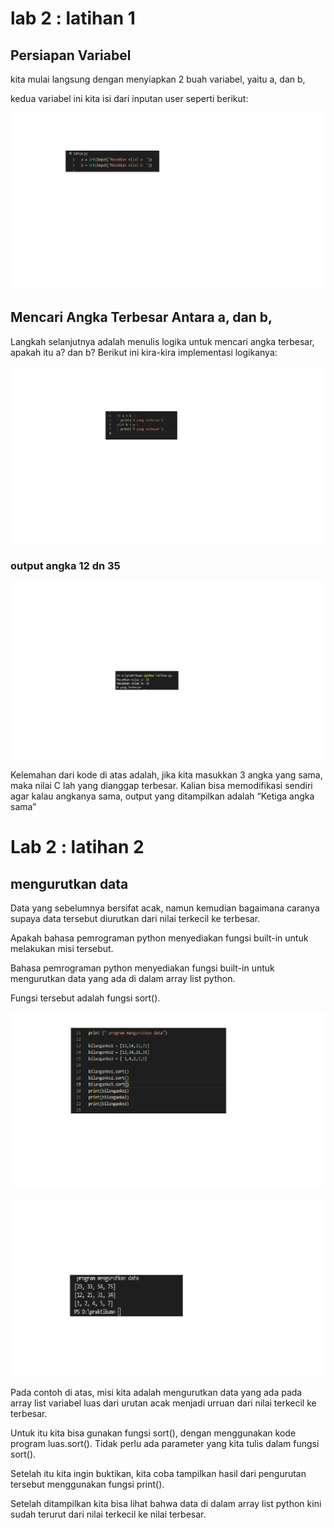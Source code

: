 # lab 2 : latihan 1

## Persiapan Variabel

kita mulai langsung dengan menyiapkan 2 buah variabel, yaitu a, dan b,

kedua variabel ini kita isi dari inputan user seperti berikut:

![gambar1](lt/ss.jpg)

## Mencari Angka Terbesar Antara a, dan b,

Langkah selanjutnya adalah menulis logika untuk mencari angka terbesar, apakah itu a? dan b?
Berikut ini kira-kira implementasi logikanya:

![gambar2](lt/ss1.jpg)

### output angka 12 dn 35

![gambar3](lt/ss2.jpg)

Kelemahan dari kode di atas adalah, jika kita masukkan 3 angka yang sama, maka nilai C lah yang dianggap terbesar. Kalian bisa memodifikasi sendiri agar kalau angkanya sama, output yang ditampilkan adalah “Ketiga angka sama”


# Lab 2 : latihan 2

## mengurutkan data 

Data yang sebelumnya bersifat acak, namun kemudian bagaimana caranya supaya data tersebut diurutkan dari nilai terkecil ke terbesar.

Apakah bahasa pemrograman python menyediakan fungsi built-in untuk melakukan misi tersebut.

Bahasa pemrograman python menyediakan fungsi built-in untuk mengurutkan data yang ada di dalam array list python.

Fungsi tersebut adalah fungsi sort().

![gambar4](lt/tugas.jpg)

![gambar5](lt/tugas1.jpg)

Pada contoh di atas, misi kita adalah mengurutkan data yang ada pada array list variabel luas dari urutan acak menjadi urruan dari nilai terkecil ke terbesar.

Untuk itu kita bisa gunakan fungsi sort(), dengan menggunakan kode program luas.sort(). Tidak perlu ada parameter yang kita tulis dalam fungsi sort(). 

Setelah itu kita ingin buktikan, kita coba tampilkan hasil dari pengurutan tersebut menggunakan fungsi print().

Setelah ditampilkan kita bisa lihat bahwa data di dalam array list python kini sudah terurut dari nilai terkecil ke nilai terbesar.

